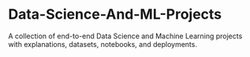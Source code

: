 # Data-Science-And-ML-Projects
A collection of end-to-end Data Science and Machine Learning projects with explanations, datasets, notebooks, and deployments.

